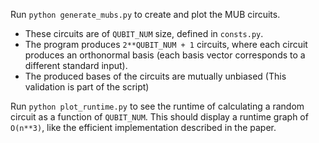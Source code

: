 Run `python generate_mubs.py` to create and plot the MUB circuits.
* These circuits are of `QUBIT_NUM` size, defined in `consts.py`.
* The program produces `2**QUBIT_NUM + 1` circuits, where each circuit produces an orthonormal basis (each basis vector corresponds to a different standard input).
* The produced bases of the circuits are mutually unbiased (This validation is part of the script)

Run `python plot_runtime.py` to see the runtime of calculating a random circuit as a function of `QUBIT_NUM`.
This should display a runtime graph of `O(n**3)`, like the efficient implementation described in the paper.
